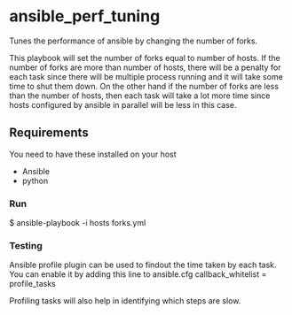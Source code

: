 # ansible_perf_tuning
Tunes the performance of ansible by changing the number of forks. 

This playbook will set the number of forks equal to number of hosts. 
If the number of forks are more than number of hosts, there will be a penalty for each task since there will be multiple process running
and it will take some time to shut them down. On the other hand if the number of forks are less than the number of hosts, then each task will 
take a lot more time since hosts configured by ansible in parallel will be less in this case.

## Requirements
You need to have these installed on your host
   - Ansible
   - python

### Run
$ ansible-playbook -i hosts forks.yml

### Testing
Ansible profile plugin can be used to findout the time taken by each task. You can enable it by adding this line to ansible.cfg
callback_whitelist = profile_tasks

Profiling tasks will also help in identifying which steps are slow.
